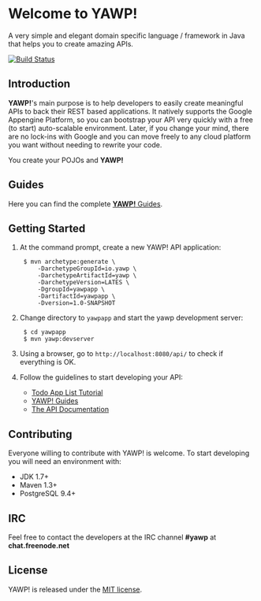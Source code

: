 # Welcome to YAWP!

A very simple and elegant domain specific language / framework in Java that helps you to create amazing APIs.

[![Build Status](https://travis-ci.org/feroult/yawp.svg)](https://travis-ci.org/feroult/yawp)

## Introduction

__YAWP!__'s main purpose is to help developers to easily create meaningful APIs to
back their REST based applications. It natively supports the Google Appengine Platform,
so you can bootstrap your API very quickly with a free (to start) auto-scalable
environment. Later, if you change your mind, there are no lock-ins with Google
and you can move freely to any cloud platform you want without needing to
rewrite your code.

You create your POJOs and __YAWP!__

## Guides

Here you can find the complete [__YAWP!__ Guides](http://yawp.io/guides).

## Getting Started

1. At the command prompt, create a new YAWP! API application:

        $ mvn archetype:generate \
            -DarchetypeGroupId=io.yawp \
            -DarchetypeArtifactId=yawp \
            -DarchetypeVersion=LATES \
            -DgroupId=yawpapp \
            -DartifactId=yawpapp \
            -Dversion=1.0-SNAPSHOT            

2. Change directory to `yawpapp` and start the yawp development server:

        $ cd yawpapp
        $ mvn yawp:devserver

3. Using a browser, go to `http://localhost:8080/api/` to check if everything is OK.

5. Follow the guidelines to start developing your API:
    * [Todo App List Tutorial](http://yawp.io/guides/tutorials/todo-list-app)
    * [YAWP! Guides](http://yawp.io/guides)
    * [The API Documentation](http://yawp.io/guides/api/models)    

## Contributing

Everyone willing to contribute with YAWP! is welcome. To start developing you
will need an environment with:

* JDK 1.7+
* Maven 1.3+
* PostgreSQL 9.4+

## IRC

Feel free to contact the developers at the IRC channel __#yawp__ at __chat.freenode.net__

## License

YAWP! is released under the [MIT license](https://opensource.org/licenses/MIT).
